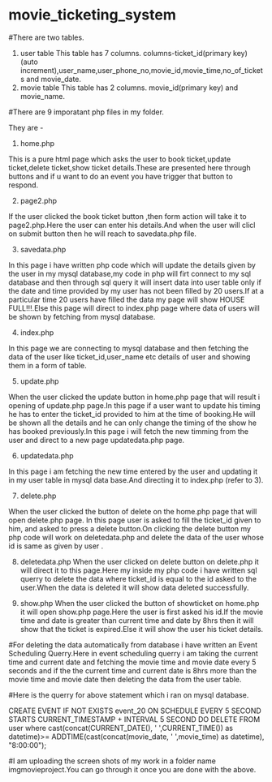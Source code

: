 # movie_ticketing_system
#There are two tables.
1. user table
 This table has 7 columns.
  columns-ticket_id(primary key)(auto increment),user_name,user_phone_no,movie_id,movie_time,no_of_tickets and movie_date.
2. movie table
  This table has 2 columns.
  movie_id(primary key) and movie_name. 

#There are 9 imporatant php files in my folder.

They are -

1. home.php

This is a pure html page which asks the user to book ticket,update ticket,delete ticket,show ticket details.These are presented here through buttons and if u want to do an event you have trigger that button to respond.

2.  page2.php

If the user clicked the book ticket button ,then form action will take it to page2.php.Here the user can enter his details.And when the user will clicl on submit button then he will reach to savedata.php file.

3. savedata.php

 In this page i have written php code which will update the details given by the user in my mysql database,my code in php will firt connect to my sql database and then through sql query it will insert data into user table only if the date and time provided by my user has not been filled by 20 users.If at a particular time 20 users have filled  the data my page will show HOUSE FULL!!!.Else this page will direct to index.php page where data of users will be shown by fetching from mysql database.

4. index.php

In this page we are connecting to mysql database and then fetching the data of the user like ticket_id,user_name etc details of user and showing them in a form of table.

5. update.php

 When the user clicked the update button in home.php page that will result i opening of update.php  page.In this page if a user want to update his timing he has to  enter the ticket_id provided to him at the time of booking.He will be shown all the details and he can only change the timing of the show he has booked previously.In this page i will fetch the new timming from the user and direct to a
 new page updatedata.php page.

6. updatedata.php

In this page i am fetching the new time entered by the user and updating it in my user table in mysql data base.And directing it to index.php (refer to 3).

7. delete.php
 
 When the user clicked the button of delete on the home.php page that will open delete.php page.
 In this page user is asked to fill the ticket_id given to him, and asked to press a delete button.On clicking the delete button my php code will work on deletedata.php and delete the data of the user whose id is same as given by user .

8. deletedata.php
 When the user clicked on delete button on delete.php it will direct it to this page.Here my inside my php code i have written sql querry to delete the data where ticket_id is equal to the id asked to the user.When the data is deleted it will show data deleted successfully.

 9. show.php
  When the user clicked the button of  showticket on home.php it will open show.php page.Here the user is first asked his id.If  the movie time and date is greater than current time and date by 8hrs then it will show that the ticket is expired.Else it will show the user his ticket details.

#For deleting the data automatically from database i have written an Event Scheduling Querry.Here in event scheduling  querry i am taking the current time and current date and fetching the movie time and movie date every 5 seconds and if the the current time and current date is 8hrs more than the movie time and movie date then deleting the data from the user table.

#Here  is the querry for above statement which i ran on mysql database.

CREATE EVENT IF NOT EXISTS event_20
ON SCHEDULE EVERY 5 SECOND
STARTS CURRENT_TIMESTAMP + INTERVAL 5 SECOND
DO
DELETE FROM user where cast(concat(CURRENT_DATE(), ' ',CURRENT_TIME()) as datetime)>= ADDTIME(cast(concat(movie_date, ' ',movie_time) as datetime), "8:00:00");

#I am uploading the screen shots of my work in a folder name imgmovieproject.You can go through it once you are done with the above.


